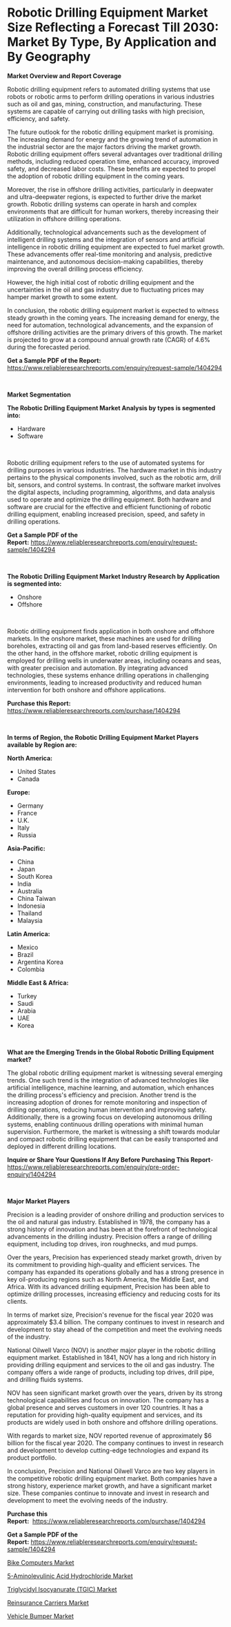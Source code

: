 <p><h1>Robotic Drilling Equipment Market Size Reflecting a Forecast Till 2030: Market By Type, By Application and By Geography</h1></p><p><strong>Market Overview and Report Coverage</strong></p>
<p><p>Robotic drilling equipment refers to automated drilling systems that use robots or robotic arms to perform drilling operations in various industries such as oil and gas, mining, construction, and manufacturing. These systems are capable of carrying out drilling tasks with high precision, efficiency, and safety.</p><p>The future outlook for the robotic drilling equipment market is promising. The increasing demand for energy and the growing trend of automation in the industrial sector are the major factors driving the market growth. Robotic drilling equipment offers several advantages over traditional drilling methods, including reduced operation time, enhanced accuracy, improved safety, and decreased labor costs. These benefits are expected to propel the adoption of robotic drilling equipment in the coming years.</p><p>Moreover, the rise in offshore drilling activities, particularly in deepwater and ultra-deepwater regions, is expected to further drive the market growth. Robotic drilling systems can operate in harsh and complex environments that are difficult for human workers, thereby increasing their utilization in offshore drilling operations.</p><p>Additionally, technological advancements such as the development of intelligent drilling systems and the integration of sensors and artificial intelligence in robotic drilling equipment are expected to fuel market growth. These advancements offer real-time monitoring and analysis, predictive maintenance, and autonomous decision-making capabilities, thereby improving the overall drilling process efficiency.</p><p>However, the high initial cost of robotic drilling equipment and the uncertainties in the oil and gas industry due to fluctuating prices may hamper market growth to some extent.</p><p>In conclusion, the robotic drilling equipment market is expected to witness steady growth in the coming years. The increasing demand for energy, the need for automation, technological advancements, and the expansion of offshore drilling activities are the primary drivers of this growth. The market is projected to grow at a compound annual growth rate (CAGR) of 4.6% during the forecasted period.</p></p>
<p><strong>Get a Sample PDF of the Report:</strong> <a href="https://www.reliableresearchreports.com/enquiry/request-sample/1404294">https://www.reliableresearchreports.com/enquiry/request-sample/1404294</a></p>
<p>&nbsp;</p>
<p><strong>Market Segmentation</strong></p>
<p><strong>The Robotic Drilling Equipment Market Analysis by types is segmented into:</strong></p>
<p><ul><li>Hardware</li><li>Software</li></ul></p>
<p>&nbsp;</p>
<p><p>Robotic drilling equipment refers to the use of automated systems for drilling purposes in various industries. The hardware market in this industry pertains to the physical components involved, such as the robotic arm, drill bit, sensors, and control systems. In contrast, the software market involves the digital aspects, including programming, algorithms, and data analysis used to operate and optimize the drilling equipment. Both hardware and software are crucial for the effective and efficient functioning of robotic drilling equipment, enabling increased precision, speed, and safety in drilling operations.</p></p>
<p><strong>Get a Sample PDF of the Report:</strong>&nbsp;<a href="https://www.reliableresearchreports.com/enquiry/request-sample/1404294">https://www.reliableresearchreports.com/enquiry/request-sample/1404294</a></p>
<p>&nbsp;</p>
<p><strong>The Robotic Drilling Equipment Market Industry Research by Application is segmented into:</strong></p>
<p><ul><li>Onshore</li><li>Offshore</li></ul></p>
<p>&nbsp;</p>
<p><p>Robotic drilling equipment finds application in both onshore and offshore markets. In the onshore market, these machines are used for drilling boreholes, extracting oil and gas from land-based reserves efficiently. On the other hand, in the offshore market, robotic drilling equipment is employed for drilling wells in underwater areas, including oceans and seas, with greater precision and automation. By integrating advanced technologies, these systems enhance drilling operations in challenging environments, leading to increased productivity and reduced human intervention for both onshore and offshore applications.</p></p>
<p><strong>Purchase this Report:</strong>&nbsp; <a href="https://www.reliableresearchreports.com/purchase/1404294">https://www.reliableresearchreports.com/purchase/1404294</a></p>
<p>&nbsp;</p>
<p><strong>In terms of Region, the Robotic Drilling Equipment Market Players available by Region are:</strong></p>
<p>
    <p> <strong> North America: </strong>
        <ul>
            <li>United States</li>
            <li>Canada</li>
        </ul>
        </p> 
    <p> <strong> Europe: </strong>
        <ul>
            <li>Germany</li>
            <li>France</li>
            <li>U.K.</li>
            <li>Italy</li>
            <li>Russia</li>
        </ul>
        </p> 
    <p> <strong> Asia-Pacific: </strong>
        <ul>
            <li>China</li>
            <li>Japan</li>
            <li>South Korea</li>
            <li>India</li>
            <li>Australia</li>
            <li>China Taiwan</li>
            <li>Indonesia</li>
            <li>Thailand</li>
            <li>Malaysia</li>
        </ul>
        </p> 
    <p> <strong> Latin America: </strong>
        <ul>
            <li>Mexico</li>
            <li>Brazil</li>
            <li>Argentina Korea</li>
            <li>Colombia</li>
        </ul>
        </p> 
    <p> <strong> Middle East & Africa: </strong>
        <ul>
            <li>Turkey</li>
            <li>Saudi</li>
            <li>Arabia</li>
            <li>UAE</li>
            <li>Korea</li>
        </ul>
    </p>
    </p>
<p>&nbsp;</p>
<p><strong>What are the Emerging Trends in the Global Robotic Drilling Equipment market?</strong></p>
<p><p>The global robotic drilling equipment market is witnessing several emerging trends. One such trend is the integration of advanced technologies like artificial intelligence, machine learning, and automation, which enhances the drilling process's efficiency and precision. Another trend is the increasing adoption of drones for remote monitoring and inspection of drilling operations, reducing human intervention and improving safety. Additionally, there is a growing focus on developing autonomous drilling systems, enabling continuous drilling operations with minimal human supervision. Furthermore, the market is witnessing a shift towards modular and compact robotic drilling equipment that can be easily transported and deployed in different drilling locations.</p></p>
<p><strong>Inquire or Share Your Questions If Any Before Purchasing This Report</strong>- <a href="https://www.reliableresearchreports.com/enquiry/pre-order-enquiry/1404294">https://www.reliableresearchreports.com/enquiry/pre-order-enquiry/1404294</a></p>
<p>&nbsp;</p>
<p><strong>Major Market Players</strong></p>
<p><p>Precision is a leading provider of onshore drilling and production services to the oil and natural gas industry. Established in 1978, the company has a strong history of innovation and has been at the forefront of technological advancements in the drilling industry. Precision offers a range of drilling equipment, including top drives, iron roughnecks, and mud pumps.</p><p>Over the years, Precision has experienced steady market growth, driven by its commitment to providing high-quality and efficient services. The company has expanded its operations globally and has a strong presence in key oil-producing regions such as North America, the Middle East, and Africa. With its advanced drilling equipment, Precision has been able to optimize drilling processes, increasing efficiency and reducing costs for its clients.</p><p>In terms of market size, Precision's revenue for the fiscal year 2020 was approximately $3.4 billion. The company continues to invest in research and development to stay ahead of the competition and meet the evolving needs of the industry.</p><p>National Oilwell Varco (NOV) is another major player in the robotic drilling equipment market. Established in 1841, NOV has a long and rich history in providing drilling equipment and services to the oil and gas industry. The company offers a wide range of products, including top drives, drill pipe, and drilling fluids systems.</p><p>NOV has seen significant market growth over the years, driven by its strong technological capabilities and focus on innovation. The company has a global presence and serves customers in over 120 countries. It has a reputation for providing high-quality equipment and services, and its products are widely used in both onshore and offshore drilling operations.</p><p>With regards to market size, NOV reported revenue of approximately $6 billion for the fiscal year 2020. The company continues to invest in research and development to develop cutting-edge technologies and expand its product portfolio.</p><p>In conclusion, Precision and National Oilwell Varco are two key players in the competitive robotic drilling equipment market. Both companies have a strong history, experience market growth, and have a significant market size. These companies continue to innovate and invest in research and development to meet the evolving needs of the industry.</p></p>
<p><strong>Purchase this Report:</strong>&nbsp;&nbsp;<a href="https://www.reliableresearchreports.com/purchase/1404294">https://www.reliableresearchreports.com/purchase/1404294</a></p>
<p></p>
<p><strong>Get a Sample PDF of the Report:</strong>&nbsp;<a href="https://www.reliableresearchreports.com/enquiry/request-sample/1404294">https://www.reliableresearchreports.com/enquiry/request-sample/1404294</a></p>
<p><p><a href="https://medium.com/@v8581137/bike-computers-market-analysis-and-sze-forecasted-for-period-from-2023-to-2030-7d2acef10b97">Bike Computers Market</a></p><p><a href="https://www.linkedin.com/pulse/5-aminolevulinic-acid-hydrochloride-market-size-2023-2030-uljee/">5-Aminolevulinic Acid Hydrochloride Market</a></p><p><a href="https://www.linkedin.com/pulse/triglycidyl-isocyanurate-tgic-market-size-share-amp-trends-zqeye/">Triglycidyl Isocyanurate (TGIC) Market</a></p><p><a href="https://github.com/abdelrhmankishk22/Market-Research-Report-List-1/blob/main/reinsurance-carriers-market.md">Reinsurance Carriers Market</a></p><p><a href="https://medium.com/@hotspotflipk/vehicle-bumper-market-the-key-to-successful-business-strategy-forecast-till-2030-b181370e6af2">Vehicle Bumper Market</a></p></p>